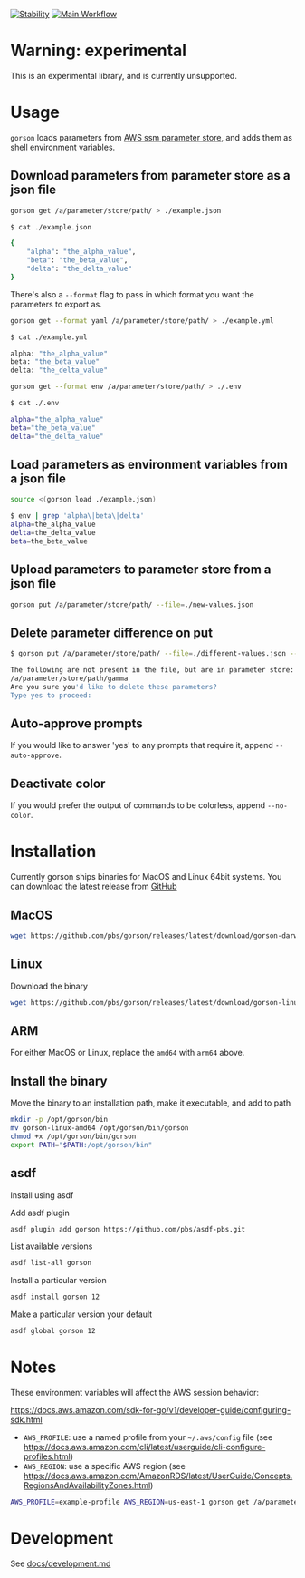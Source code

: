 [![Stability](https://img.shields.io/badge/Stability-Under%20Active%20Development-Red.svg)](https://github.com/pbs/gorson) [![Main Workflow](https://github.com/pbs/gorson/workflows/Main%20Workflow/badge.svg)](https://github.com/pbs/gorson/actions?query=workflow%3A%22Main+Workflow%22)

# Warning: experimental

This is an experimental library, and is currently unsupported.

# Usage

`gorson` loads parameters from [AWS ssm parameter store](https://docs.aws.amazon.com/systems-manager/latest/userguide/systems-manager-paramstore.html), and adds them as shell environment variables.

## Download parameters from parameter store as a json file

```bash
gorson get /a/parameter/store/path/ > ./example.json
```

```bash
$ cat ./example.json

{
    "alpha": "the_alpha_value",
    "beta": "the_beta_value",
    "delta": "the_delta_value"
}
```

There's also a `--format` flag to pass in which format you want the parameters to export as.

```bash
gorson get --format yaml /a/parameter/store/path/ > ./example.yml
```

```bash
$ cat ./example.yml

alpha: "the_alpha_value"
beta: "the_beta_value"
delta: "the_delta_value"
```

```bash
gorson get --format env /a/parameter/store/path/ > ./.env
```

```bash
$ cat ./.env

alpha="the_alpha_value"
beta="the_beta_value"
delta="the_delta_value"
```

## Load parameters as environment variables from a json file

```bash
source <(gorson load ./example.json)
```

```bash
$ env | grep 'alpha\|beta\|delta'
alpha=the_alpha_value
delta=the_delta_value
beta=the_beta_value
```

## Upload parameters to parameter store from a json file

```bash
gorson put /a/parameter/store/path/ --file=./new-values.json
```

## Delete parameter difference on put

```bash
$ gorson put /a/parameter/store/path/ --file=./different-values.json --delete

The following are not present in the file, but are in parameter store:
/a/parameter/store/path/gamma
Are you sure you'd like to delete these parameters?
Type yes to proceed:

```

## Auto-approve prompts

If you would like to answer 'yes' to any prompts that require it, append `--auto-approve`.

## Deactivate color

If you would prefer the output of commands to be colorless, append `--no-color`.

# Installation

Currently gorson ships binaries for MacOS and Linux 64bit systems. You can download the latest release from [GitHub](https://github.com/pbs/gorson/releases)

## MacOS

```bash
wget https://github.com/pbs/gorson/releases/latest/download/gorson-darwin-amd64
```

## Linux

Download the binary

```bash
wget https://github.com/pbs/gorson/releases/latest/download/gorson-linux-amd64
```

## ARM

For either MacOS or Linux, replace the `amd64` with `arm64` above.

## Install the binary

Move the binary to an installation path, make it executable, and add to path

```bash
mkdir -p /opt/gorson/bin
mv gorson-linux-amd64 /opt/gorson/bin/gorson
chmod +x /opt/gorson/bin/gorson
export PATH="$PATH:/opt/gorson/bin"
```

## asdf

Install using asdf

Add asdf plugin

```bash
asdf plugin add gorson https://github.com/pbs/asdf-pbs.git
```

List available versions

```bash
asdf list-all gorson
```

Install a particular version

```bash
asdf install gorson 12
```

Make a particular version your default

```bash
asdf global gorson 12
```

# Notes

These environment variables will affect the AWS session behavior:

<https://docs.aws.amazon.com/sdk-for-go/v1/developer-guide/configuring-sdk.html>

* `AWS_PROFILE`: use a named profile from your `~/.aws/config` file (see <https://docs.aws.amazon.com/cli/latest/userguide/cli-configure-profiles.html>)
* `AWS_REGION`: use a specific AWS region (see <https://docs.aws.amazon.com/AmazonRDS/latest/UserGuide/Concepts.RegionsAndAvailabilityZones.html>)

```bash
AWS_PROFILE=example-profile AWS_REGION=us-east-1 gorson get /a/parameter/store/path/
```

# Development

See [docs/development.md](docs/development.md)
